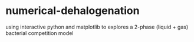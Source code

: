 # numerical-dehalogenation
using interactive python and matplotlib to explores a 2-phase (liquid + gas) bacterial competition model 
